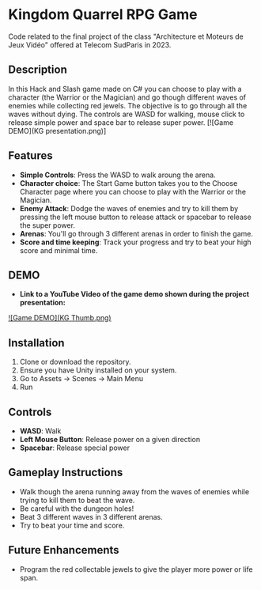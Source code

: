 # Kingdom Quarrel RPG Game
Code related to the final project of the class "Architecture et Moteurs de Jeux Vidéo" offered at Telecom SudParis in 2023.

## Description
In this Hack and Slash game made on C# you can choose to play with a character (the Warrior or the Magician) and go though different waves of enemies while collecting red jewels. 
The objective is to go through all the waves without dying. The controls are WASD for walking, mouse click to release simple power and space bar to release super power.
[![Game DEMO](KG presentation.png)]

## Features

- **Simple Controls**: Press the WASD to walk aroung the arena.
- **Character choice**: The Start Game button takes you to the Choose Character page where you can choose to play with the Warrior or the Magician.
- **Enemy Attack**: Dodge the waves of enemies and try to kill them by pressing the left mouse button to release attack or spacebar to release the super power.
- **Arenas**: You'll go through 3 different arenas in order to finish the game.
- **Score and time keeping**: Track your progress and try to beat your high score and minimal time.

## DEMO
- **Link to a YouTube Video of the game demo shown during the project presentation:**

[![Game DEMO](KG Thumb.png)](https://youtu.be/6roAZjSJAO4 "Game DEMO")

## Installation

1. Clone or download the repository.
2. Ensure you have Unity installed on your system.
3. Go to Assets -> Scenes -> Main Menu
4. Run

## Controls

- **WASD**: Walk
- **Left Mouse Button**: Release power on a given direction
- **Spacebar**: Release special power

## Gameplay Instructions

- Walk though the arena running away from the waves of enemies while trying to kill them to beat the wave.
- Be careful with the dungeon holes! 
- Beat 3 different waves in 3 different arenas.
- Try to beat your time and score.

## Future Enhancements

- Program the red collectable jewels to give the player more power or life span.
